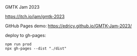 GMTK Jam 2023

https://itch.io/jam/gmtk-2023


GitHub Pages demo: https://edricy.github.io/GMTK-Jam-2023/

deploy to gh-pages:
```
npm run prod
npx gh-pages --dist "./dist"
```
